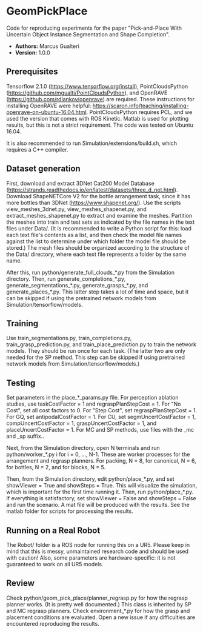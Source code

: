 # GeomPickPlace

Code for reproducing experiments for the paper "Pick-and-Place With Uncertain Object Instance Segmentation and Shape Completion".

* **Authors:** Marcus Gualteri
* **Version:** 1.0.0

## Prerequisites

Tensorflow 2.1.0 (https://www.tensorflow.org/install), PointCloudsPython (https://github.com/mgualti/PointCloudsPython), and OpenRAVE (https://github.com/rdiankov/openrave) are required. These instructions for installing OpenRAVE were helpful: https://scaron.info/teaching/installing-openrave-on-ubuntu-16.04.html. PointCloudsPython requires PCL, and we used the version that comes with ROS Kinetic. Matlab is used for plotting results, but this is not a strict requirement. The code was tested on Ubuntu 16.04.

It is also recommended to run Simulation/extensions/build.sh, which requires a C++ compiler.

## Dataset generation

First, download and extract 3DNet Cat200 Model Database (https://strands.readthedocs.io/en/latest/datasets/three_d_net.html). Download ShapeNETCore V2 for the bottle arrangement task, since it has more bottles than 3DNet (https://www.shapenet.org/). Use the scripts view_meshes_3dnet.py, view_meshes_shapenet.py, and extract_meshes_shapenet.py to extract and examine the meshes. Partition the meshes into train and test sets as indicated by the file names in the text files under Data/. (It is recommended to write a Python script for this: load each text file's contents as a list, and then check the model file names against the list to determine under which folder the model file should be stored.) The mesh files should be organized according to the structure of the Data/ directory, where each text file represents a folder by the same name.

After this, run python/generate\_full\_clouds_\*.py from the Simulation directory. Then, run generate\_completions\_\*.py, generate_segmentations\_\*.py, generate_grasps\_\*.py, and generate_places\_\*.py. This latter step takes a lot of time and space, but it can be skipped if using the pretrained network models from Simulation/tensorflow/models.

## Training

Use train\_segmentations.py, train\_completions.py, train\_grasp\_prediction.py, and train\_place\_prediction.py to train the network models. They should be run once for each task. (The latter two are only needed for the SP method. This step can be skipped if using pretrained network models from Simulation/tensorflow/models.)

## Testing

Set parameters in the place\_\*\_params.py file. For perception ablation studies, use taskCostFactor = 1 and regraspPlanStepCost = 1. For "No Cost", set all cost factors to 0. For "Step Cost", set regraspPlanStepCost = 1. For GQ, set antipodalCostFactor = 1. For CU, set segmUncertCostFactor = 1, compUncertCostFactor = 1, graspUncertCostFactor = 1, and placeUncertCostFactor = 1. For MC and SP methods, use files with the \_mc and \_sp suffix..

Next, from the Simulation directory, open N terminals and run python/worker\_\*.py i for i = 0, ..., N-1. These are worker processes for the arrangement and regrasp planners. For packing, N = 8, for canonical, N = 6, for bottles, N = 2, and for blocks, N = 5.

Then, from the Simulation directory, edit python/place\_\*.py, and set showViewer = True and showSteps = True. This will visualize the simulation, which is important for the first time running it. Then, run python/place\_\*.py. If everything is satisfactory, set showViewer = False and showSteps = False and run the scenario. A mat file will be produced with the results. See the matlab folder for scripts for processing the results.

## Running on a Real Robot

The Robot/ folder is a ROS node for running this on a UR5. Please keep in mind that this is messy, unmaintained research code and should be used with caution! Also, some parameters are hardware-specific: it is not guaranteed to work on all UR5 models.

## Review

Check python/geom_pick_place/planner_regrasp.py for how the regrasp planner works. (It is pretty well documented.) This class is inherited by SP and MC regrasp planners. Check environment\_\*.py for how the grasp and placement conditions are evaluated. Open a new issue if any difficulties are encountered reproducing the results.
